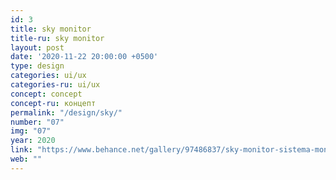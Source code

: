 ```yaml
---
id: 3
title: sky monitor
title-ru: sky monitor
layout: post
date: '2020-11-22 20:00:00 +0500'
type: design
categories: ui/ux
categories-ru: ui/ux
concept: concept
concept-ru: концепт
permalink: "/design/sky/"
number: "07"
img: "07"
year: 2020
link: "https://www.behance.net/gallery/97486837/sky-monitor-sistema-monitoringa-kachestva-vozduha"
web: ""
---
```

